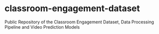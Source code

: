 # classroom-engagement-dataset
Public Repository of the Classroom Engagement Dataset, Data Processing Pipeline and Video Prediction Models
